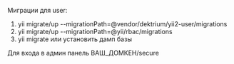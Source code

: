 Миграции для user:

1. yii migrate/up --migrationPath=@vendor/dektrium/yii2-user/migrations
2. yii migrate/up --migrationPath=@yii/rbac/migrations
3. yii migrate или установить дамп базы

Для входа в админ панель ВАШ_ДОМКЕН/secure
